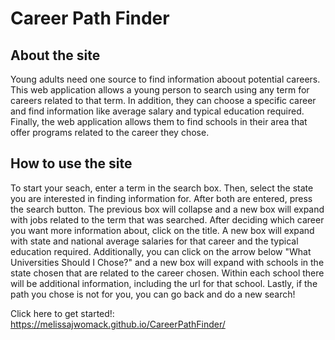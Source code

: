 # Career Path Finder

## About the site

Young adults need one source to find information aboout potential careers. This web application allows a young person to search using any term for careers related to that term. In addition, they can choose a specific career and find information like average salary and typical education required. Finally, the web application allows them to find schools in their area that offer programs related to the career they chose.

## How to use the site

To start your seach, enter a term in the search box. Then, select the state you are interested in finding information for. After both are entered, press the search button. The previous box will collapse and a new box will expand with jobs related to the term that was searched. After deciding which career you want more information about, click on the title. A new box will expand with state and national average salaries for that career and the typical education required. Additionally, you can click on the arrow below "What Universities Should I Chose?" and a new box will expand with schools in the state chosen that are related to the career chosen. Within each school there will be additional information, including the url for that school. Lastly, if the path you chose is not for you, you can go back and do a new search!

Click here to get started!: https://melissajwomack.github.io/CareerPathFinder/
